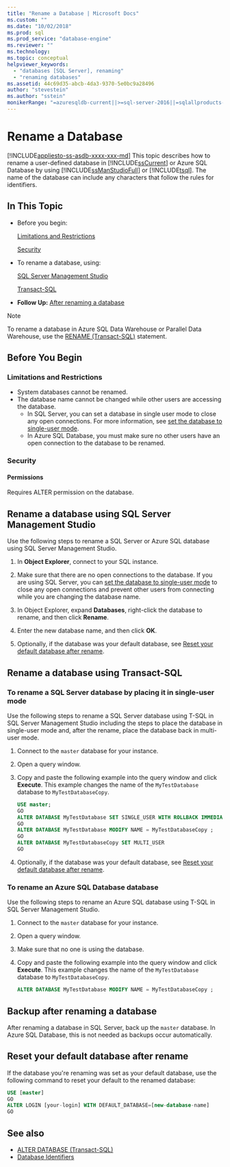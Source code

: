 ```yaml
---
title: "Rename a Database | Microsoft Docs"
ms.custom: ""
ms.date: "10/02/2018"
ms.prod: sql
ms.prod_service: "database-engine"
ms.reviewer: ""
ms.technology: 
ms.topic: conceptual
helpviewer_keywords: 
  - "databases [SQL Server], renaming"
  - "renaming databases"
ms.assetid: 44c69d35-abcb-4da3-9370-5e0bc9a28496
author: "stevestein"
ms.author: "sstein"
monikerRange: "=azuresqldb-current||>=sql-server-2016||=sqlallproducts-allversions||>=sql-server-linux-2017||=azuresqldb-mi-current"
---
```

# Rename a Database

[!INCLUDE[appliesto-ss-asdb-xxxx-xxx-md](../../includes/appliesto-ss-asdb-xxxx-xxx-md.md)]
  This topic describes how to rename a user-defined database in [!INCLUDE[ssCurrent](../../includes/sscurrent-md.md)] or Azure SQL Database by using [!INCLUDE[ssManStudioFull](../../includes/ssmanstudiofull-md.md)] or [!INCLUDE[tsql](../../includes/tsql-md.md)]. The name of the database can include any characters that follow the rules for identifiers.  
  
## In This Topic
  
- Before you begin:  
  
     [Limitations and Restrictions](#limitations-and-restrictions)  
  
     [Security](#security)  
  
- To rename a database, using:  
  
     [SQL Server Management Studio](#rename-a-database-using-sql-server-management-studio)  
  
     [Transact-SQL](#rename-a-database-using-transact-sql)  
  
- **Follow Up:**  [After renaming a database](#backup-after-renaming-a-database)  

> [!NOTE]
> To rename a database in Azure SQL Data Warehouse or Parallel Data Warehouse, use the [RENAME (Transact-SQL)](../../t-sql/statements/rename-transact-sql.md) statement.
  
## Before You Begin
  
### Limitations and Restrictions  
  
- System databases cannot be renamed.
- The database name cannot be changed while other users are accessing the database. 
  - In SQL Server, you can set a database in single user mode to close any open connections. For more information, see [set the database to single-user mode](../../relational-databases/databases/set-a-database-to-single-user-mode.md).
  - In Azure SQL Database, you must make sure no other users have an open connection to the database to be renamed.
  
### Security  
  
#### Permissions

Requires ALTER permission on the database.  
  
## Rename a database using SQL Server Management Studio

Use the following steps to rename a SQL Server or Azure SQL database using SQL Server Management Studio.

  
1. In **Object Explorer**, connect to your SQL instance.  
  
2. Make sure that there are no open connections to the database. If you are using SQL Server, you can [set the database to single-user mode](../../relational-databases/databases/set-a-database-to-single-user-mode.md) to close any open connections and prevent other users from connecting while you are changing the database name.  
  
3. In Object Explorer, expand **Databases**, right-click the database to rename, and then click **Rename**.  
  
4. Enter the new database name, and then click **OK**.  
  
5. Optionally, if the database was your default database, see [Reset your default database after rename](#reset-your-default-database-after-rename).

## Rename a database using Transact-SQL  
  
### To rename a SQL Server database by placing it in single-user mode

Use the following steps to rename a SQL Server database using T-SQL in SQL Server Management Studio including the steps to place the database in single-user mode and, after the rename, place the database back in multi-user mode.
  
1. Connect to the `master` database for your instance.  
2. Open a query window.  
3. Copy and paste the following example into the query window and click **Execute**. This example changes the name of the `MyTestDatabase` database to `MyTestDatabaseCopy`.
  
   ```sql
   USE master;  
   GO  
   ALTER DATABASE MyTestDatabase SET SINGLE_USER WITH ROLLBACK IMMEDIATE
   GO
   ALTER DATABASE MyTestDatabase MODIFY NAME = MyTestDatabaseCopy ;
   GO  
   ALTER DATABASE MyTestDatabaseCopy SET MULTI_USER
   GO
   ```  

4. Optionally, if the database was your default database, see [Reset your default database after rename](#reset-your-default-database-after-rename).

### To rename an Azure SQL Database database

Use the following steps to rename an Azure SQL database using T-SQL in SQL Server Management Studio.
  
1. Connect to the `master` database for your instance.  
2. Open a query window.
3. Make sure that no one is using the database.
4. Copy and paste the following example into the query window and click **Execute**. This example changes the name of the `MyTestDatabase` database to `MyTestDatabaseCopy`.
  
   ```sql
   ALTER DATABASE MyTestDatabase MODIFY NAME = MyTestDatabaseCopy ;
   ```  

## Backup after renaming a database  

After renaming a database in SQL Server, back up the `master` database. In Azure SQL Database, this is not needed as backups occur automatically.  
  
## Reset your default database after rename

If the database you're renaming was set as your default database, use the following command to reset your default to the renamed database:


```sql
USE [master]
GO
ALTER LOGIN [your-login] WITH DEFAULT_DATABASE=[new-database-name]
GO
```


## See also

- [ALTER DATABASE (Transact-SQL)](../../t-sql/statements/alter-database-transact-sql.md)
- [Database Identifiers](../../relational-databases/databases/database-identifiers.md)  
